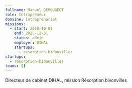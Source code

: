```yaml
---
fullname: Manuel DEMOUGEOT
role: Intrapreneur
domaine: Intraprenariat
missions:
  - start: 2018-10-01
    end: 2025-12-31
    status: admin
    employer: DIHAL
    startups:
      - resorption-bidonvilles
startups:
  - resorption-bidonvilles
teams: []
---
```

Directeur de cabinet DIHAL, mission Résorption bivonvilles